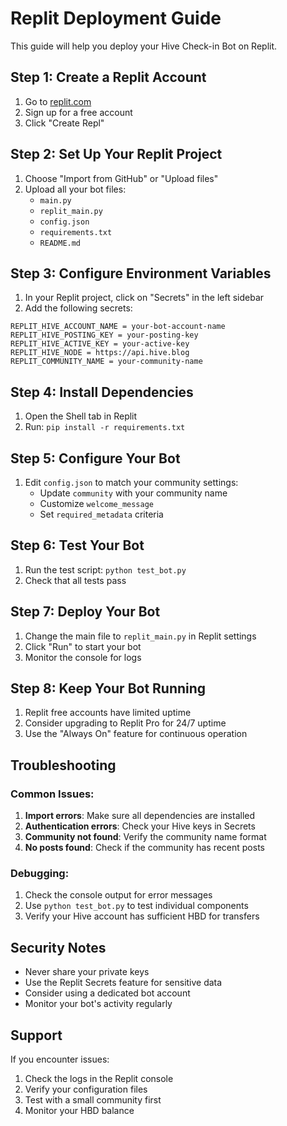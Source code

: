# Replit Deployment Guide

This guide will help you deploy your Hive Check-in Bot on Replit.

## Step 1: Create a Replit Account

1. Go to [replit.com](https://replit.com)
2. Sign up for a free account
3. Click "Create Repl"

## Step 2: Set Up Your Replit Project

1. Choose "Import from GitHub" or "Upload files"
2. Upload all your bot files:
   - `main.py`
   - `replit_main.py`
   - `config.json`
   - `requirements.txt`
   - `README.md`

## Step 3: Configure Environment Variables

1. In your Replit project, click on "Secrets" in the left sidebar
2. Add the following secrets:

```
REPLIT_HIVE_ACCOUNT_NAME = your-bot-account-name
REPLIT_HIVE_POSTING_KEY = your-posting-key
REPLIT_HIVE_ACTIVE_KEY = your-active-key
REPLIT_HIVE_NODE = https://api.hive.blog
REPLIT_COMMUNITY_NAME = your-community-name
```

## Step 4: Install Dependencies

1. Open the Shell tab in Replit
2. Run: `pip install -r requirements.txt`

## Step 5: Configure Your Bot

1. Edit `config.json` to match your community settings:
   - Update `community` with your community name
   - Customize `welcome_message`
   - Set `required_metadata` criteria

## Step 6: Test Your Bot

1. Run the test script: `python test_bot.py`
2. Check that all tests pass

## Step 7: Deploy Your Bot

1. Change the main file to `replit_main.py` in Replit settings
2. Click "Run" to start your bot
3. Monitor the console for logs

## Step 8: Keep Your Bot Running

1. Replit free accounts have limited uptime
2. Consider upgrading to Replit Pro for 24/7 uptime
3. Use the "Always On" feature for continuous operation

## Troubleshooting

### Common Issues:

1. **Import errors**: Make sure all dependencies are installed
2. **Authentication errors**: Check your Hive keys in Secrets
3. **Community not found**: Verify the community name format
4. **No posts found**: Check if the community has recent posts

### Debugging:

1. Check the console output for error messages
2. Use `python test_bot.py` to test individual components
3. Verify your Hive account has sufficient HBD for transfers

## Security Notes

- Never share your private keys
- Use the Replit Secrets feature for sensitive data
- Consider using a dedicated bot account
- Monitor your bot's activity regularly

## Support

If you encounter issues:
1. Check the logs in the Replit console
2. Verify your configuration files
3. Test with a small community first
4. Monitor your HBD balance
